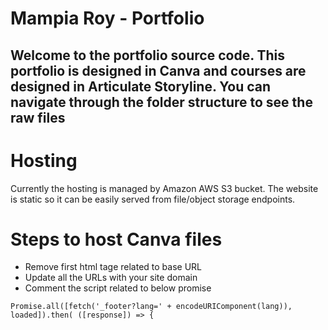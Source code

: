 # Mampia Roy - Portfolio
## Welcome to the portfolio source code. This portfolio is designed in Canva and courses are designed in Articulate Storyline. You can navigate through the folder structure to see the raw files

# Hosting
Currently the hosting is managed by Amazon AWS S3 bucket. The website is static so it can be easily served from file/object storage endpoints.

# Steps to host Canva files
- Remove first html tage related to base URL
- Update all the URLs with your site domain
- Comment the script related to below promise
```
Promise.all([fetch('_footer?lang=' + encodeURIComponent(lang)), loaded]).then( ([response]) => {
```

